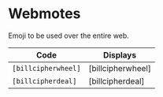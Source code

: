 # Webmotes
Emoji to be used over the entire web.

| Code | Displays |
| ------------- | ------------- |
| `[billcipherwheel]`  | [billcipherwheel]  |
| `[billcipherdeal]`  | [billcipherdeal]  |
